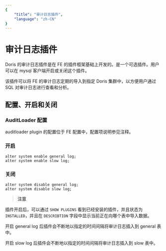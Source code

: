 ```yaml
---
{
    "title": "审计日志插件",
    "language": "zh-CN"
}
---
```


<!-- 
Licensed to the Apache Software Foundation (ASF) under one
or more contributor license agreements.  See the NOTICE file
distributed with this work for additional information
regarding copyright ownership.  The ASF licenses this file
to you under the Apache License, Version 2.0 (the
"License"); you may not use this file except in compliance
with the License.  You may obtain a copy of the License at

  http://www.apache.org/licenses/LICENSE-2.0

Unless required by applicable law or agreed to in writing,
software distributed under the License is distributed on an
"AS IS" BASIS, WITHOUT WARRANTIES OR CONDITIONS OF ANY
KIND, either express or implied.  See the License for the
specific language governing permissions and limitations
under the License.
-->

# 审计日志插件

Doris 的审计日志插件是在 FE 的插件框架基础上开发的。是一个可选插件。用户可以在 mysql 客户端开启或关闭这个插件。

该插件可以将 FE 的审计日志定期的导入到指定 Doris 集群中，以方便用户通过 SQL 对审计日志进行查看和分析。

## 配置、开启和关闭

### AuditLoader 配置

auditloader plugin 的配置位于 FE 配置中，配置项说明参见注释。

### 开启

```
alter system enable general log;
alter system enable slow log;
```

### 关闭

```
alter system disable general log;
alter system disable slow log;
```

>**注意**
>
插件开启后，可以通过 `SHOW PLUGINS` 看到已经安装的插件，并且状态为 `INSTALLED`，并且在 `DESCRIBTION` 字段中显示当前正在向哪个表中导入数据。

开启 general log 后插件会不断地以指定的时间间隔将审计日志插入到 general 表中。

开启 slow log 后插件会不断地以指定的时间间隔将审计日志插入到 slow 表中。
